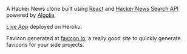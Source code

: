A Hacker News clone built using [React](https://reactjs.org/) and [Hacker News Search API](https://hn.algolia.com/api) powered by [Algolia](https://www.algolia.com/)

[Live App](https://evening-chamber-42563.herokuapp.com/) deployed on Heroku.

Favicon generated at [favicon.io](https://favicon.io/), a really good site to quickly generate favicons for your side projects.
